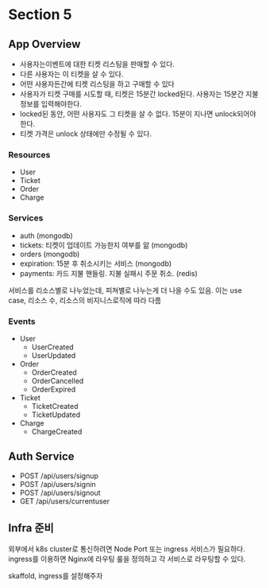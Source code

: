 # Section 5

## App Overview

- 사용자는이벤트에 대한 티켓 리스팅을 판매할 수 있다.
- 다른 사용자는 이 티켓을 살 수 있다.
- 어떤 사용자든간에 티켓 리스팅을 하고 구매할 수 있다
- 사용자가 티켓 구매를 시도할 때, 티켓은 15분간 locked된다. 사용자는 15분간 지불정보를 입력해야한다.
- locked된 동안, 어떤 사용자도 그 티켓을 살 수 없다. 15분이 지나면 unlock되어야한다.
- 티켓 가격은 unlock 상태에만 수정될 수 있다.

### Resources

- User
- Ticket
- Order
- Charge

### Services

- auth (mongodb)
- tickets: 티켓이 업데이트 가능한지 여부를 앎 (mongodb)
- orders (mongodb)
- expiration: 15분 후 취소시키는 서비스 (mongodb)
- payments: 카드 지불 핸들링. 지불 실패시 주문 취소. (redis)

서비스를 리소스별로 나누었는데, 피쳐별로 나누는게 더 나을 수도 있음. 이는 use case, 리소스 수, 리소스의 비지니스로직에 따라 다름

### Events

- User
  - UserCreated
  - UserUpdated
- Order
  - OrderCreated
  - OrderCancelled
  - OrderExpired
- Ticket
  - TicketCreated
  - TicketUpdated
- Charge
  - ChargeCreated

## Auth Service

- POST /api/users/signup
- POST /api/users/signin
- POST /api/users/signout
- GET /api/users/currentuser

## Infra 준비

외부에서 k8s cluster로 통신하려면 Node Port 또는 ingress 서비스가 필요하다. ingress를 이용하면 Nginx에 라우팅 룰을 정의하고 각 서비스로 라우팅할 수 있다.

skaffold, ingress를 설정해주자
